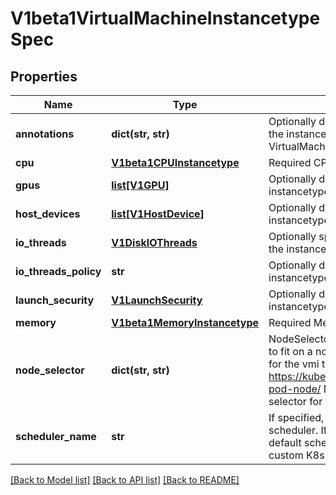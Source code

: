 # V1beta1VirtualMachineInstancetypeSpec

## Properties
Name | Type | Description | Notes
------------ | ------------- | ------------- | -------------
**annotations** | **dict(str, str)** | Optionally defines the required Annotations to be used by the instance type and applied to the VirtualMachineInstance | [optional] 
**cpu** | [**V1beta1CPUInstancetype**](V1beta1CPUInstancetype.md) | Required CPU related attributes of the instancetype. | 
**gpus** | [**list[V1GPU]**](V1GPU.md) | Optionally defines any GPU devices associated with the instancetype. | [optional] 
**host_devices** | [**list[V1HostDevice]**](V1HostDevice.md) | Optionally defines any HostDevices associated with the instancetype. | [optional] 
**io_threads** | [**V1DiskIOThreads**](V1DiskIOThreads.md) | Optionally specifies the IOThreads options to be used by the instancetype. | [optional] 
**io_threads_policy** | **str** | Optionally defines the IOThreadsPolicy to be used by the instancetype. | [optional] 
**launch_security** | [**V1LaunchSecurity**](V1LaunchSecurity.md) | Optionally defines the LaunchSecurity to be used by the instancetype. | [optional] 
**memory** | [**V1beta1MemoryInstancetype**](V1beta1MemoryInstancetype.md) | Required Memory related attributes of the instancetype. | 
**node_selector** | **dict(str, str)** | NodeSelector is a selector which must be true for the vmi to fit on a node. Selector which must match a node&#39;s labels for the vmi to be scheduled on that node. More info: https://kubernetes.io/docs/concepts/configuration/assign-pod-node/  NodeSelector is the name of the custom node selector for the instancetype. | [optional] 
**scheduler_name** | **str** | If specified, the VMI will be dispatched by specified scheduler. If not specified, the VMI will be dispatched by default scheduler.  SchedulerName is the name of the custom K8s scheduler for the instancetype. | [optional] 

[[Back to Model list]](../README.md#documentation-for-models) [[Back to API list]](../README.md#documentation-for-api-endpoints) [[Back to README]](../README.md)



